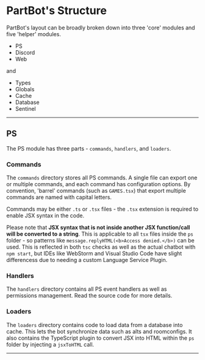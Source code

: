 # PartBot's Structure

PartBot's layout can be broadly broken down into three 'core' modules and five 'helper' modules.

* PS
* Discord
* Web

and

* Types
* Globals
* Cache
* Database
* Sentinel

---

## PS
The PS module has three parts - `commands`, `handlers`, and `loaders`.

### Commands

The `commands` directory stores all PS commands. A single file can export one or multiple commands, and each
command has configuration options. By convention, 'barrel' commands (such as `GAMES.tsx`) that export multiple
commands are named with capital letters.

Commands may be either `.ts` or `.tsx` files - the `.tsx` extension is required to enable JSX syntax in the code.

Please note that **JSX syntax that is not inside another JSX function/call will be converted to a string**. This is
applicable to all `tsx` files inside the `ps` folder - so patterns like `message.replyHTML(<b>Access denied.</b>)` can
be used. This is reflected in both `tsc` checks as well as the actual chatbot with `npm start`, but IDEs like WebStorm and Visual Studio Code have slight differencess due to needing a custom Language Service Plugin.


### Handlers

The `handlers` directory contains all PS event handlers as well as permissions management. Read the source code for
more details.

### Loaders

The `loaders` directory contains code to load data from a database into cache. This lets the bot synchronize data such as
alts and roomconfigs. It also contains the TypeScript plugin to convert JSX into HTML within the `ps` folder by injecting
a `jsxToHTML` call.


---
